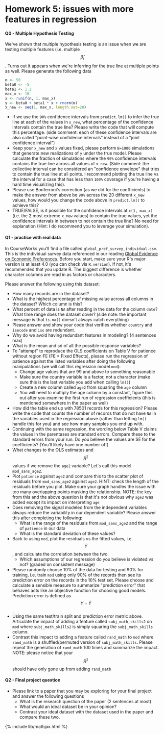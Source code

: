 # Homework 5: issues with more features in regression

#### Q0 - Multiple Hypothesis Testing
We've shown that multiple hypothesis testing is an issue when we are testing multiple features (i.e. multiple $$\hat{\beta}_i$$.
Turns out it appears when we're inferring for the true line at multiple points as well. Please generate the following data

```r
n <- 50
beta0 <- -5
beta1 <- 1.2
max_x <- 10
x <- runif(n, 1, max_x)
y <- beta0 + beta1 * x + rnorm(n)
x_new <- seq(1, max_x, length.out=20)
```

- If we use the `90%` confidence intervals from `predict.lm()` to infer the true line at each of the values in `x_new`, what percentage of the confidence intervals contain the true line? Please write the code that will compute this percentage. (side comment: each of these confidence intervals are also called "point-wise confidence intervals" instead of a "joint confidence interval")
- Keep your `x_new` and `x` values fixed, please perform `B=1000` simulations that generate new realizations of `y` under the true model.  Please calculate the fraction of simulations where the `90%` confidence intervals contains the true line across all values of `x_new`.  (Side comment: the collective interval can be considered an "confidence envelope" that tries to contain the true line at all points. I recommend plotting the true line vs the interval for a case that has less than `100%` coverage if you're having a hard time visualizing this). 
- Please use Bonferroni's correction (as we did for the coefficients) to make the answer from above be `90%` across the 20 different `x_new` values, how would you change the code above in `predict.lm()` to achieve this?
- TRUE/FALSE, is it possible for the confidence intervals at `c(1, max_x)` (i.e. the 2 most extreme `x_new` values) to contain the true values, yet the confidence intervals in between to not contain the true line? No need for explanation (Hint: I do recommend you to leverage your simulation).

#### Q1 - practice with real data

In CourseWorks you'll find a file called `global_pref_survey_individual.csv`.
This is the individual survey data referenced in our reading [Global Evidence on Economic Preferences](https://academic.oup.com/qje/article/133/4/1645/5025666).
Before you start, make sure your R's major version is at least 4.0 (you can check via `R.version`). If not, it's recommended that you update R. The biggest difference is whether character columns are read in as factors or characters.

Please answer the following using this dataset:

- How many records are in the dataset?
- What is the highest percentage of missing value across all columns in the dataset? Which column is this?
- What percent of data is `NA` after reading in the data for the column `date`?
  What time range does the dataset cover? (side note: the important message is that `is.na()`
  doesn't always catch everything)
- Please answer and show your code that verifies whether `country` and `isocode` and `iso` are redundant.
- Why do we avoid having redundant features in modeling? (4 sentences max)
- What is the mean and sd of all the possible response variables?
- To "attempt" to reproduce the OLS coefficients on Table V for patience without region FE (FE = Fixed Effects),
  please run the regression of patience against the listed variables after doing the following manipulations (we will call this regression model `mod`):
  - Change age values that are 99 and above to something reasonable
  - Make sure the country variable is a factor, not a character (make sure this is the last variable you add when calling `lm()`)
  - Create a new column called `age2` from squaring the `age` column
  - You will need to multiply the age column by a constant, figure this out after you examine the first run of regression coefficients (this is mentioned somewhere in the paper as well)
- How did the table end up with 78501 records for this regression? Please write the code that counts the number of records that do not have `NA` in the variables used in the regression above (rather than letting `lm()` handle this for you) and see how many samples you end up with.
- Continuing with the same regression, the wording below Table V claims the values in the parentases are standard errors. Compare these to the standard errors from your run. Do you believe the values are SE for the coefficients? (You'll likely have one number off)
- What changes to the OLS estimates and $$R^2$$ values if we remove the `age2` variable? Let's call this model `mod_sans_age2`. 
- Plot `patience` against `age2` and compare this to the scatter plot of residuals from `mod_sans_age2` against `age2`. HINT: check the length of the residuals before you plot. Make sure your graph handles the issue with too many overlapping points masking the relationship.
  NOTE: the key from this and the above question is that it's not obvious why `age2` was added except its impact on interpreting `age`
- Does removing the signal modeled from the independent variables always reduce the variability in our dependent variable? Please answer this after completing the following:
  - What is the range of the residuals from `mod_sans_age2` and the range of `patience` in our data
  - What is the standard deviation of these values?
- Back to using `mod`, plot the residuals vs the fitted values, i.e. $$\hat{Y}$$, and calculate the correlation between the two.
  - Which assumptions of our regression do you believe is violated vs not? (graded on consistent message)
- Please randomly choose 10% of the data for testing and 90% for training, i.e. train `mod` using only 90% of the records then see its prediction error on the records in the 10% test set. Please choose and calculate a sensible measure to summarize "prediction error" that behaves acts like an objective function for choosing good models. Prediction error is defined as $$Y - \hat{Y}$$.
- Using the same test/train split and prediction error metric above. Articulate the impact of adding a feature called `subj_math_skills2` on `mod` where `subj_math_skills2` is simply squaring the `subj_math_skills` column.
- Contrast this impact to adding a feature called `rand_math` to `mod` where `rand_math` is a shuffled/permuted version of `subj_math_skills`. Please repeat the generation of `rand_math` 100 times and summarize the impact.
  NOTE: please notice that your $$R^2$$ should have only gone up from adding `rand_math`


#### Q2 - Final project question

- Please link to a paper that you may be exploring for your final project and answer the following questions
  - What is the research question of the paper (2 sentences at most)
  - What would an ideal dataset be in your opinion?
  - Contrast your ideal dataset with the dataset used in the paper and compare these two.

{% include lib/mathjax.html %}
